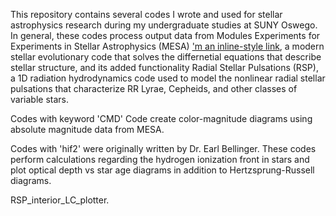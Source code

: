 This repository contains several codes I wrote and used for stellar astrophysics research during my undergraduate studies at SUNY Oswego. In general, these codes process output data from Modules Experiments for Experiments in Stellar Astrophysics (MESA) ['m an inline-style link](https://ui.adsabs.harvard.edu/abs/2011ApJS..192....3P/abstract), a modern stellar evolutionary code that solves the differnetial equations that describe stellar structure, and its added functionality Radial Stellar Pulsations (RSP), a 1D radiation hydrodynamics code used to model the nonlinear radial stellar pulsations that characterize RR Lyrae, Cepheids, and other classes of variable stars.

Codes with keyword 'CMD' Code create color-magnitude diagrams using absolute magnitude data from MESA. 

Codes with 'hif2' were originally written by Dr. Earl Bellinger. These codes perform calculations regarding the hydrogen ionization front in stars and plot optical depth vs star age diagrams in addition to Hertzsprung-Russell diagrams.

RSP_interior_LC_plotter.
